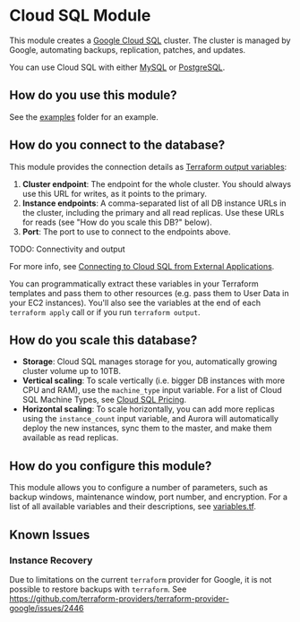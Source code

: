 # Cloud SQL Module

This module creates a [Google Cloud SQL](https://cloud.google.com/sql/) cluster. The cluster is managed by Google, 
automating backups, replication, patches, and updates. 

You can use Cloud SQL with either [MySQL](https://cloud.google.com/sql/docs/mysql/) or [PostgreSQL](https://cloud.google.com/sql/docs/postgres/).

## How do you use this module?

See the [examples](/examples) folder for an example. 

## How do you connect to the database?

This module provides the connection details as [Terraform output 
variables](https://www.terraform.io/intro/getting-started/outputs.html):

1. **Cluster endpoint**: The endpoint for the whole cluster. You should always use this URL for writes, as it points to 
   the primary.
1. **Instance endpoints**: A comma-separated list of all DB instance URLs in the cluster, including the primary and all
   read replicas. Use these URLs for reads (see "How do you scale this DB?" below).
1. **Port**: The port to use to connect to the endpoints above.

TODO: Connectivity and output

For more info, see [Connecting to Cloud SQL from External Applications](https://cloud.google.com/sql/docs/mysql/connect-external-app).

You can programmatically extract these variables in your Terraform templates and pass them to other resources (e.g. 
pass them to User Data in your EC2 instances). You'll also see the variables at the end of each `terraform apply` call 
or if you run `terraform output`.

## How do you scale this database?

* **Storage**: Cloud SQL manages storage for you, automatically growing cluster volume up to 10TB.
* **Vertical scaling**: To scale vertically (i.e. bigger DB instances with more CPU and RAM), use the `machine_type` 
  input variable. For a list of Cloud SQL Machine Types, see [Cloud SQL Pricing](https://cloud.google.com/sql/pricing#2nd-gen-pricing).
* **Horizontal scaling**: To scale horizontally, you can add more replicas using the `instance_count` input variable, 
  and Aurora will automatically deploy the new instances, sync them to the master, and make them available as read 
  replicas.

## How do you configure this module?

This module allows you to configure a number of parameters, such as backup windows, maintenance window, port number,
and encryption. For a list of all available variables and their descriptions, see [variables.tf](./variables.tf).

## Known Issues

### Instance Recovery

Due to limitations on the current `terraform` provider for Google, it is not possible to restore backups with `terraform`. 
See https://github.com/terraform-providers/terraform-provider-google/issues/2446


